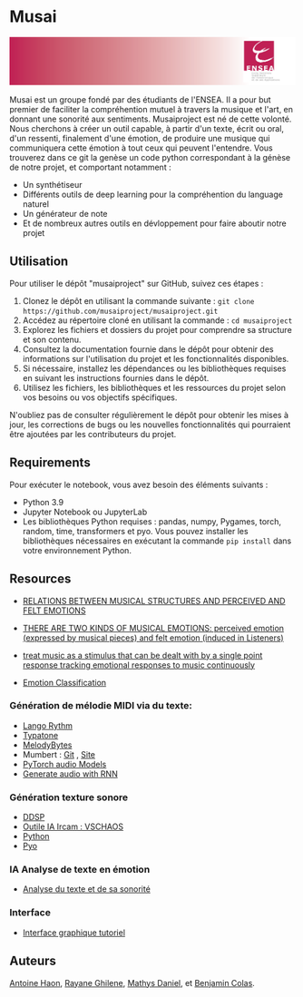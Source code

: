 # Musai

![My Project](https://github.com/rayaneghilene/ENSEA_AI_Labs/blob/283948d09f73231c4cfba91becbe4bb01973b4f4/Ensea_linkedin_banner10.png)

Musai est un groupe fondé par des étudiants de l'ENSEA. Il a pour but premier de faciliter la compréhention mutuel à travers la musique et l'art, en donnant une sonorité aux sentiments. 
Musaiproject est né de cette volonté. Nous cherchons à créer un outil capable, à partir d'un texte, écrit ou oral, d'un ressenti, finalement d'une émotion, de produire une musique qui communiquera cette émotion à tout ceux qui peuvent l'entendre. Vous trouverez dans ce git la genèse un code python correspondant à la génèse de notre projet, et comportant notamment : 
- Un synthétiseur
- Différents outils de deep learning pour la compréhention du language naturel
- Un générateur de note
- Et de nombreux autres outils en dévloppement pour faire aboutir notre projet


## Utilisation

Pour utiliser le dépôt "musaiproject" sur GitHub, suivez ces étapes :

1. Clonez le dépôt en utilisant la commande suivante :   `git clone https://github.com/musaiproject/musaiproject.git`
2. Accédez au répertoire cloné en utilisant la commande : `cd musaiproject`
3. Explorez les fichiers et dossiers du projet pour comprendre sa structure et son contenu.
4. Consultez la documentation fournie dans le dépôt pour obtenir des informations sur l'utilisation du projet et les fonctionnalités disponibles.
5. Si nécessaire, installez les dépendances ou les bibliothèques requises en suivant les instructions fournies dans le dépôt.
6. Utilisez les fichiers, les bibliothèques et les ressources du projet selon vos besoins ou vos objectifs spécifiques.

N'oubliez pas de consulter régulièrement le dépôt pour obtenir les mises à jour, les corrections de bugs ou les nouvelles fonctionnalités qui pourraient être ajoutées par les contributeurs du projet.

## Requirements
Pour exécuter le notebook, vous avez besoin des éléments suivants :

- Python 3.9
- Jupyter Notebook ou JupyterLab
- Les bibliothèques Python requises : pandas, numpy, Pygames, torch, random, time, transformers et pyo.
Vous pouvez installer les bibliothèques nécessaires en exécutant la commande `pip install` dans votre environnement Python.

## Resources
- [RELATIONS BETWEEN MUSICAL STRUCTURES AND PERCEIVED AND FELT EMOTIONS](https://online.ucpress.edu/mp/article-abstract/30/4/407/62565/Relations-Between-Musical-Structures-and-Perceived?redirectedFrom=fulltext)

- [THERE ARE TWO KINDS OF MUSICAL EMOTIONS: perceived emotion (expressed by musical pieces) and felt emotion (induced in Listeners)](https://ieeexplore.ieee.org/document/8388671)
- [treat music as a stimulus that can be dealt with by a single point response tracking emotional responses to music continuously](https://www.cmuse.org/music-and-emotions/) 
- [Emotion Classification](https://en.wikipedia.org/wiki/Emotion_classification) 
### Génération de mélodie MIDI via du texte: 
-  [Lango Rythm](http://kickthejetengine.com/langorhythm/)
-  [Typatone ](https://typatone.com/)
-  [MelodyBytes](https://melobytes.com/en/app/melobytes)
-  Mumbert :  [Git](https://github.com/MubertAI/Mubert-Text-to-Music) , [Site](https://mubert.com/) 
-  [PyTorch audio Models](torchaudio.models)
-  [Generate audio with RNN](https://www.tensorflow.org/tutorials/audio/music_generation) 

### Génération texture sonore
- [DDSP](https://github.com/magenta/ddsp.git)
- [Outile IA Ircam : VSCHAOS](https://github.com/domkirke/vschaos_package)
- [Python](http://www.augmented-instruments.net/_media/pyo_as_python_dsp_toolbox.pdf)
- [Pyo](http://ajaxsoundstudio.com/pyodoc/index.html#parts-of-the-documentation)
### IA Analyse de texte en émotion
- [Analyse du texte et de sa sonorité](https://ai.googleblog.com/2015/09/google-voice-search-faster-and-more.html)
### Interface 
- [Interface graphique tutoriel](https://python.doctor/page-tkinter-interface-graphique-python-tutoriel)


## Auteurs 
[Antoine Haon](https://github.com/Mettran), [Rayane Ghilene](https://github.com/rayaneghilene), [Mathys Daniel](https://github.com/MathysDaniel), et [Benjamin Colas](https://github.com/BenjaminENSEA). 
